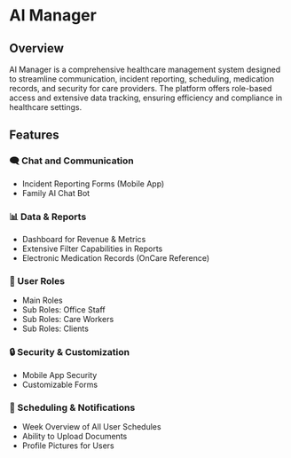 # AI Manager  

## Overview  
AI Manager is a comprehensive healthcare management system designed to streamline communication, incident reporting, scheduling, medication records, and security for care providers. The platform offers role-based access and extensive data tracking, ensuring efficiency and compliance in healthcare settings.

## Features  

### 🗨️ Chat and Communication  
- Incident Reporting Forms (Mobile App)  
- Family AI Chat Bot  

### 📊 Data & Reports  
- Dashboard for Revenue & Metrics  
- Extensive Filter Capabilities in Reports  
- Electronic Medication Records (OnCare Reference)  

### 👥 User Roles  
- Main Roles  
- Sub Roles: Office Staff  
- Sub Roles: Care Workers  
- Sub Roles: Clients  

### 🔒 Security & Customization  
- Mobile App Security  
- Customizable Forms  

### 📅 Scheduling & Notifications  
- Week Overview of All User Schedules  
- Ability to Upload Documents  
- Profile Pictures for Users
